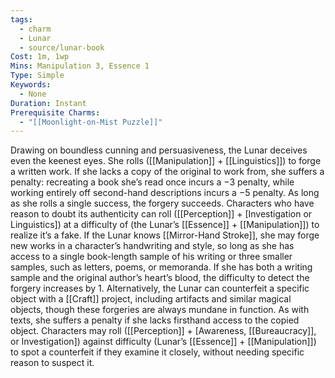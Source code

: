 ```yaml
---
tags:
  - charm
  - Lunar
  - source/lunar-book
Cost: 1m, 1wp
Mins: Manipulation 3, Essence 1
Type: Simple
Keywords:
  - None
Duration: Instant
Prerequisite Charms:
  - "[[Moonlight-on-Mist Puzzle]]"
---
```

Drawing on boundless cunning and persuasiveness, the Lunar deceives even the keenest eyes. She rolls ([[Manipulation]] + [[Linguistics]]) to forge a written work. If she lacks a copy of the original to work from, she suffers a penalty: recreating a book she’s read once incurs a −3 penalty, while working entirely off second-hand descriptions incurs a −5 penalty. As long as she rolls a single success, the forgery succeeds. Characters who have reason to doubt its authenticity can roll ([[Perception]] + [Investigation or Linguistics]) at a difficulty of (the Lunar’s [[Essence]] + [[Manipulation]]) to realize it’s a fake. If the Lunar knows [[Mirror-Hand Stroke]], she may forge new works in a character’s handwriting and style, so long as she has access to a single book-length sample of his writing or three smaller samples, such as letters, poems, or memoranda. If she has both a writing sample and the original author’s heart’s blood, the difficulty to detect the forgery increases by 1. Alternatively, the Lunar can counterfeit a specific object with a [[Craft]] project, including artifacts and similar magical objects, though these forgeries are always mundane in function. As with texts, she suffers a penalty if she lacks firsthand access to the copied object. Characters may roll ([[Perception]] + [Awareness, [[Bureaucracy]], or Investigation]) against difficulty (Lunar’s [[Essence]] + [[Manipulation]]) to spot a counterfeit if they examine it closely, without needing specific reason to suspect it.